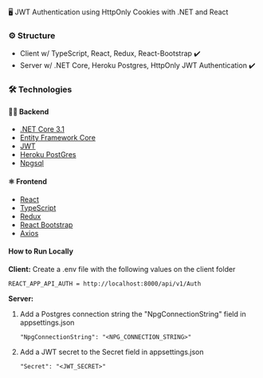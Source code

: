 
🖥  JWT Authentication using HttpOnly Cookies with .NET and React

### ⚙️  Structure

-   Client w/ TypeScript, React, Redux, React-Bootstrap  ✔️
-   Server w/ .NET Core, Heroku Postgres, HttpOnly JWT Authentication   ✔️

### 🛠  Technologies

#### 👨‍💻 Backend
-  	[.NET Core 3.1](https://dotnet.microsoft.com/download)
 - [Entity Framework Core](https://docs.microsoft.com/pt-br/ef/core/)
 - [JWT](https://jwt.io/)
-  [Heroku PostGres](https://www.heroku.com/postgres)
-  [Npgsql](https://www.npgsql.org/)
#### ⚛️ Frontend
-   [React](https://reactjs.org/)
-   [TypeScript](https://www.typescriptlang.org/)
-   [Redux](https://redux.js.org/)
-   [React Bootstrap](https://react-bootstrap.github.io/)
-   [Axios](https://axios-http.com/)

#### How to Run Locally
**Client:** 
Create a .env file with the following values on the client folder

	REACT_APP_API_AUTH = http://localhost:8000/api/v1/Auth
		   
    
**Server:** 

 1. Add a Postgres connection string the "NpgConnectionString" field in appsettings.json
    
        "NpgConnectionString": "<NPG_CONNECTION_STRING>"
         
 2. Add a JWT secret to the Secret field in appsettings.json

        "Secret": "<JWT_SECRET>"
        
 
